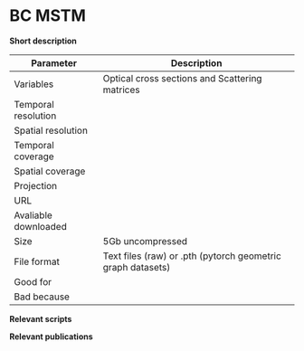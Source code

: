 # BC MSTM

**Short description**



| Parameter     | Description |
| ---      | ---       |
| Variables            |    Optical cross sections and Scattering matrices      |
| Temporal resolution  |           |
| Spatial resolution   |                     |
| Temporal coverage    |                     |
| Spatial coverage     |                     |
| Projection           |                     |
| URL                  |                     |
| Avaliable downloaded |                     |
| Size                 |        5Gb uncompressed             |
| File format          |     Text files (raw) or .pth (pytorch geometric graph datasets)                |
| Good for             |                     |
| Bad because          |                     |



**Relevant scripts**




**Relevant publications**
